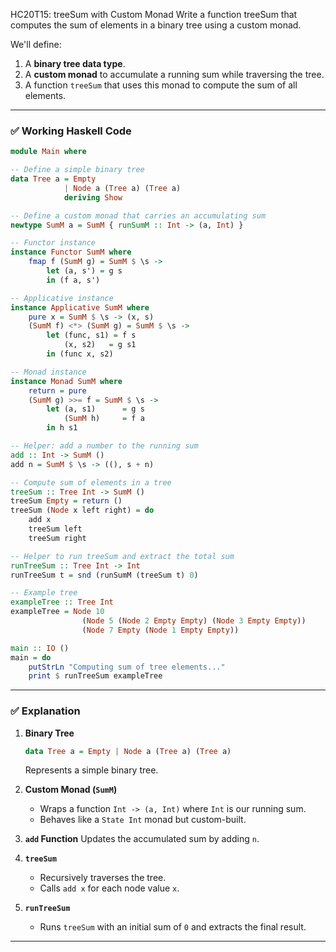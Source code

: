 HC20T15: treeSum with Custom Monad
Write a function treeSum that computes the sum of elements in a binary tree using a custom monad.

We'll define:

1. A **binary tree data type**.
2. A **custom monad** to accumulate a running sum while traversing the tree.
3. A function `treeSum` that uses this monad to compute the sum of all elements.

---

### ✅ **Working Haskell Code**

```haskell
module Main where

-- Define a simple binary tree
data Tree a = Empty
            | Node a (Tree a) (Tree a)
            deriving Show

-- Define a custom monad that carries an accumulating sum
newtype SumM a = SumM { runSumM :: Int -> (a, Int) }

-- Functor instance
instance Functor SumM where
    fmap f (SumM g) = SumM $ \s ->
        let (a, s') = g s
        in (f a, s')

-- Applicative instance
instance Applicative SumM where
    pure x = SumM $ \s -> (x, s)
    (SumM f) <*> (SumM g) = SumM $ \s ->
        let (func, s1) = f s
            (x, s2)   = g s1
        in (func x, s2)

-- Monad instance
instance Monad SumM where
    return = pure
    (SumM g) >>= f = SumM $ \s ->
        let (a, s1)      = g s
            (SumM h)     = f a
        in h s1

-- Helper: add a number to the running sum
add :: Int -> SumM ()
add n = SumM $ \s -> ((), s + n)

-- Compute sum of elements in a tree
treeSum :: Tree Int -> SumM ()
treeSum Empty = return ()
treeSum (Node x left right) = do
    add x
    treeSum left
    treeSum right

-- Helper to run treeSum and extract the total sum
runTreeSum :: Tree Int -> Int
runTreeSum t = snd (runSumM (treeSum t) 0)

-- Example tree
exampleTree :: Tree Int
exampleTree = Node 10
                (Node 5 (Node 2 Empty Empty) (Node 3 Empty Empty))
                (Node 7 Empty (Node 1 Empty Empty))

main :: IO ()
main = do
    putStrLn "Computing sum of tree elements..."
    print $ runTreeSum exampleTree
```

---

### ✅ **Explanation**

1. **Binary Tree**

   ```haskell
   data Tree a = Empty | Node a (Tree a) (Tree a)
   ```

   Represents a simple binary tree.

2. **Custom Monad (`SumM`)**

   * Wraps a function `Int -> (a, Int)` where `Int` is our running sum.
   * Behaves like a `State Int` monad but custom-built.

3. **`add` Function**
   Updates the accumulated sum by adding `n`.

4. **`treeSum`**

   * Recursively traverses the tree.
   * Calls `add x` for each node value `x`.

5. **`runTreeSum`**

   * Runs `treeSum` with an initial sum of `0` and extracts the final result.

---



